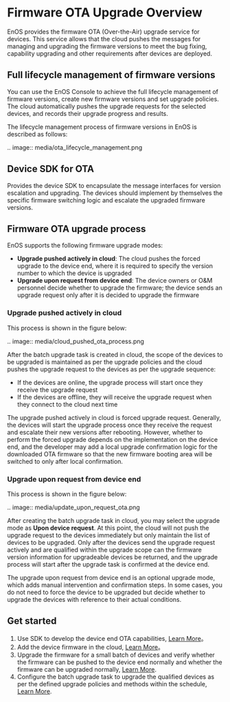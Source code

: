 # Firmware OTA Upgrade Overview

EnOS provides the firmware OTA (Over-the-Air) upgrade service for devices. This service allows that the cloud pushes the messages for managing and upgrading the firmware versions to meet the bug fixing, capability upgrading and other requirements after devices are deployed.

## Full lifecycle management of firmware versions

You can use the EnOS Console to achieve the full lifecycle management of firmware versions, create new firmware versions and set upgrade policies. The cloud automatically pushes the upgrade requests for the selected devices, and records their upgrade progress and results.

The lifecycle management process of firmware versions in EnOS is described as follows:

.. image:: media/ota_lifecycle_management.png

## Device SDK for OTA

Provides the device SDK to encapsulate the message interfaces for version escalation and upgrading. The devices should implement by themselves the specific firmware switching logic and escalate the upgraded firmware versions.

## Firmware OTA upgrade process

EnOS supports the following firmware upgrade modes:

- **Upgrade pushed actively in cloud**: The cloud pushes the forced upgrade to the device end, where it is required to specify the version number to which the device is upgraded
- **Upgrade upon request from device end**: The device owners or O&M personnel decide whether to upgrade the firmware; the device sends an upgrade request only after it is decided to upgrade the firmware

### Upgrade pushed actively in cloud

This process is shown in the figure below:

.. image:: media/cloud_pushed_ota_process.png

After the batch upgrade task is created in cloud, the scope of the devices to be upgraded is maintained as per the upgrade policies and the cloud pushes the upgrade request to the devices as per the upgrade sequence:
- If the devices are online, the upgrade process will start once they receive the upgrade request
- If the devices are offline, they will receive the upgrade request when they connect to the cloud next time 

The upgrade pushed actively in cloud is forced upgrade request. Generally, the devices will start the upgrade process once they receive the request and escalate their new versions after rebooting. However, whether to perform the forced upgrade depends on the implementation on the device end, and the developer may add a local upgrade confirmation logic for the downloaded OTA firmware so that the new firmware booting area will be switched to only after local confirmation.

### Upgrade upon request from device end

This process is shown in the figure below:

.. image:: media/update_upon_request_ota.png

After creating the batch upgrade task in cloud, you may select the upgrade mode as **Upon device request**. At this point, the cloud will not push the upgrade request to the devices immediately but only maintain the list of devices to be upgraded. Only after the devices send the upgrade request actively and are qualified within the upgrade scope can the firmware version information for upgradeable devices be returned, and the upgrade process will start after the upgrade task is confirmed at the device end.

The upgrade upon request from device end is an optional upgrade mode, which adds manual intervention and confirmation steps. In some cases, you do not need to force the device to be upgraded but decide whether to upgrade the devices with reference to their actual conditions.

## Get started

1. Use SDK to develop the device end OTA capabilities, [Learn More](developing_device_ota)。
2. Add the device firmware in the cloud, [Learn More](adding_firmware)。
3. Upgrade the firmware for a small batch of devices and verify whether the firmware can be pushed to the device end normally and whether the firmware can be upgraded normally, [Learn More](verifying_firmware).
4. Configure the batch upgrade task to upgrade the qualified devices as per the defined upgrade policies and methods within the schedule, [Learn More](batch_upgrading_firmware).





